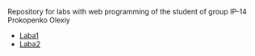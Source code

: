 Repository for labs with web programming of the student of group IP-14 Prokopenko Olexiy<br>
<ul>
  <li>
    <a href="https://olexiypr.github.io/web_labs/WebLabs/Laba1/index.html" target="_blank">Laba1</a>
  </li>
  <li>
    <a href="https://olexiypr.github.io/web_labs/WebLabs/Laba2/index.html"  target="_blank">Laba2</a>
  </li>
</ul>
